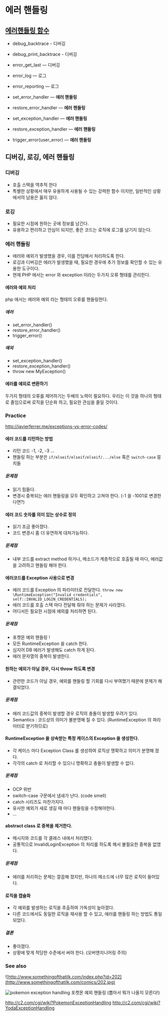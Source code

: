 # 에러 핸들링
## [에러핸들링 함수](http://php.net/manual/en/ref.errorfunc.php)
- debug_backtrace - 디버깅
- debug_print_backtrace - 디버깅
- error_get_last — 디버깅

- error_log — 로그
- error_reporting — 로그

- set_error_handler — **에러 핸들링**
- restore_error_handler — **에러 핸들링**

- set_exception_handler — **에러 핸들링**
- restore_exception_handler — **에러 핸들링**

- trigger_error(user_error) — **에러 핸들링**

## 디버깅, 로깅, 에러 핸들링

### 디버깅
- 호출 스택을 역추적 한다
- 특별한 상황에서 매우 유용하게 사용될 수 있는 강력한 함수 이지만, 일반적인 상황에서의 남용은 옳지 않다.

### 로깅
- 필요한 시점에 원하는 곳에 정보를 남긴다.
- 유용하고 편리하고 안심이 되지만, 좋은 코드는 로직에 로그를 남기지 않는다.

### 에러 핸들링
- 에러와 예외가 발생했을 경우, 이를 전담해서 처리하도록 한다.
- 로깅과 디버깅은 에러가 발생했을 때, 필요한 경우에 추가 정보를 확인할 수 있는 유용한 도구이다.
- 현재 PHP 에서는 error 와 exception 이라는 두가지 오류 형태를 관리한다.

#### 에러와 예외 처리
php 에서는 에러와 예외 라는 형태의 오류를 핸들링한다.

##### 에러
- set_error_handler()
- restore_error_handler()
- trigger_error()

##### 예외
- set_exception_handler()
- restore_exception_handler()
- throw new MyException()

#### 에러를 예외로 변환하기
두가지 형태의 오류를 제어하기는 두배의 노력이 필요하다.
우리는 이 것을 하나의 형태로 줄임으로써 로직을 단순화 하고, 필요한 관심을 줄일 것이다.

### Practice

http://javierferrer.me/exceptions-vs-error-codes/

#### 에러 코드를 리턴하는 방법
- 리턴 코드 -1, -2, -3 ...
- 핸들링 하는 부분은 `if/elseif/elseif/elseif/.../else` 혹은 `switch-case` 뭉치들
##### 문제점
- 읽기 힘들다.
- 변경시 중복되는 에러 핸들링을 모두 확인하고 고쳐야 한다. (-1 을 -1001로 변경한다면?)

#### 에러 코드 숫자를 의미 있는 상수로 정의
- 읽기 조금 좋아졌다.
- 코드 변경시 좀 더 유연하게 대처가능하다.
##### 문제점
- 내부 코드를 extract method 하거나, 메소드가 계층적으로 호출될 때 마다, 에러값을 고려하고 핸들링 해야 한다.

#### 에러코드를 Exception 사용으로 변경
- 에러 코드를 Exception 의 파라미터로 전달한다.
`throw new \RuntimeException("Invalid credentials", self::INVALID_LOGIN_CREDENTIALS);`
- 에러 코드를 호출 스택 마다 전달해 줘야 하는 문제가 사라졌다.
- 어디서든 필요한 시점에 예외를 처리하면 된다.
##### 문제점
- 포켓몬 예외 핸들링 !
- 모든 RuntimeException 을 catch 한다.
- 심지어 DB 에러가 발생해도 catch 하게 된다.
- 에러 문자열의 중복이 발생한다.

#### 원하는 예외가 아닐 경우, 다시 throw 하도록 변경
- 관련한 코드가 아닐 경우, 예외를 핸들링 할 기회를 다시 부여했기 때문에 문제가 해결되었다.
##### 문제점
- 에러 코드값의 중복이 발생할 경우 로직의 충돌이 발생할 우려가 있다.
- Semantics : 코드상의 의미가 불분명해 질 수 있다. (RuntimeException 의 파라미터로 분기하므로)

#### RuntimeException 을 상속받는 특정 케이스의 Exception 을 생성한다.
- 각 케이스 마다 Exception Class 를 생성하여 로직상 명확하고 의미가 분명해 졌다.
- 각각의 catch 로 처리할 수 있으니 명확하고 충돌이 발생할 수 없다.
##### 문제점
- OCP 위반
- switch-case 구문에서 냄새가 난다. (code smell)
- catch 시리즈도 마찬가지다.
- 유사한 예외가 새로 생길 때 마다 핸들링을 수정해야한다.
- ...

#### abstract class 로 중복을 제거한다.
- 메시지와 코드를 각 클래스 내에서 처리했다.
- 공통적으로 InvalidLoginException 의 처리를 하도록 해서 불필요한 중복을 없앴다.
##### 문제점
- 에러를 처리하는 문제는 깔끔해 졌지만, 하나의 메소드에 너무 많은 로직이 들어있다.

#### 로직을 캡슐화
- 각 예외를 발생하는 로직을 추출하여 가독성이 높아졌다.
- 다른 코드에서도 동일한 로직을 재사용 할 수 있고, 에러를 핸들링 하는 방법도 통일되었다.

##### 결론 
- 좋아졌다.
- 상황에 맞게 적당한 수준에서 써야 한다. (오버엔지니어링 주의)

### See also

![http://www.somethingofthatilk.com/index.php?id=202](http://www.somethingofthatilk.com/comics/202.jpg)

![pokemon exception handling](http://icetea09.com/wp-content/uploads/2014/05/exception-example.jpg)
포켓몬 예외 핸들링 (뽑아서 뭐가 나올지 모른다!)

http://c2.com/cgi/wiki?PokemonExceptionHandling
http://c2.com/cgi/wiki?YodaExceptionHandling
